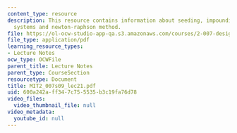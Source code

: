 ```yaml
---
content_type: resource
description: This resource contains information about seeding, impounding, linear
  systems and newton-raphson method.
file: https://ol-ocw-studio-app-qa.s3.amazonaws.com/courses/2-007-design-and-manufacturing-i-spring-2009/600a242aff347c755535b3c19fa76d78_MIT2_007s09_lec21.pdf
file_type: application/pdf
learning_resource_types:
- Lecture Notes
ocw_type: OCWFile
parent_title: Lecture Notes
parent_type: CourseSection
resourcetype: Document
title: MIT2_007s09_lec21.pdf
uid: 600a242a-ff34-7c75-5535-b3c19fa76d78
video_files:
  video_thumbnail_file: null
video_metadata:
  youtube_id: null
---
```

